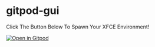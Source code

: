 # gitpod-gui

Click The Button Below To Spawn Your XFCE Environment!

[![Open in Gitpod](https://gitpod.io/button/open-in-gitpod.svg)](https://gitpod.io/#https://github.com/saurajbot/gitpod-gui)
